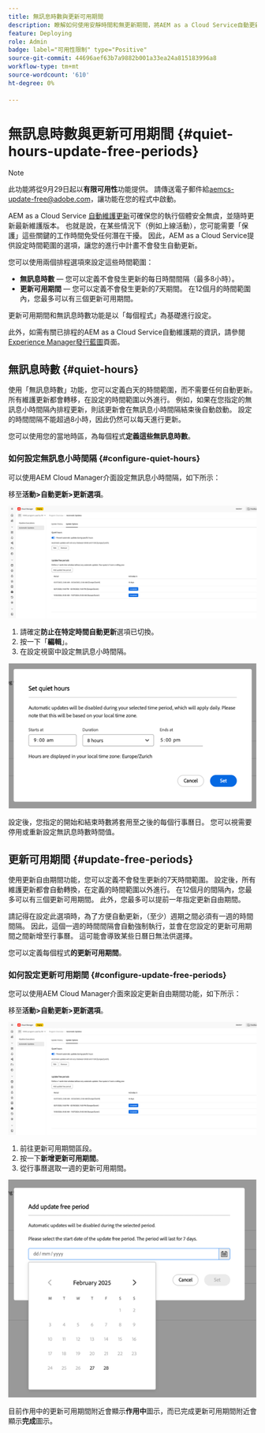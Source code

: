 ```yaml
---
title: 無訊息時數與更新可用期間
description: 瞭解如何使用安靜時間和無更新期間，將AEM as a Cloud Service自動更新的操作影響降到最低。
feature: Deploying
role: Admin
badge: label="可用性限制" type="Positive"
source-git-commit: 44696aef63b7a9882b001a33ea24a815183996a8
workflow-type: tm+mt
source-wordcount: '610'
ht-degree: 0%

---
```


# 無訊息時數與更新可用期間 {#quiet-hours-update-free-periods}

>[!NOTE]
>此功能將從9月29日起以&#x200B;**有限可用性**&#x200B;功能提供。 請傳送電子郵件給[aemcs-update-free@adobe.com](mailto:aemcs-update-free@adobe.com)，讓功能在您的程式中啟動。

AEM as a Cloud Service [自動維護更新](/help/implementing/deploying/aem-version-updates.md)可確保您的執行個體安全無虞，並隨時更新最新維護版本。 也就是說，在某些情況下（例如上線活動），您可能需要「保護」這些關鍵的工作時間免受任何潛在干擾。 因此，AEM as a Cloud Service提供設定時間範圍的選項，讓您的進行中計畫不會發生自動更新。

您可以使用兩個排程選項來設定這些時間範圍：

* **無訊息時數** — 您可以定義不會發生更新的每日時間間隔（最多8小時）。
* **更新可用期間** — 您可以定義不會發生更新的7天期間。 在12個月的時間範圍內，您最多可以有三個更新可用期間。

更新可用期間和無訊息時數功能是以「每個程式」為基礎進行設定。

此外，如需有關已排程的AEM as a Cloud Service自動維護期的資訊，請參閱[Experience Manager發行藍圖](https://experienceleague.adobe.com/zh-hant/docs/experience-manager-release-information/aem-release-updates/update-releases-roadmap)頁面。

## 無訊息時數 {#quiet-hours}

使用「無訊息時數」功能，您可以定義白天的時間範圍，而不需要任何自動更新。 所有維護更新都會轉移，在設定的時間範圍以外進行。 例如，如果在您指定的無訊息小時間隔內排程更新，則該更新會在無訊息小時間隔結束後自動啟動。 設定的時間間隔不能超過8小時，因此仍然可以每天進行更新。

您可以使用您的當地時區，為每個程式&#x200B;**定義這些無訊息時數**。

### 如何設定無訊息小時間隔 {#configure-quiet-hours}

可以使用AEM Cloud Manager介面設定無訊息小時間隔，如下所示：

移至&#x200B;**活動>自動更新>更新選項**。

![組態](assets/main-config.png)

1. 請確定&#x200B;**防止在特定時間自動更新**&#x200B;選項已切換。
2. 按一下「**編輯**」。
3. 在設定視窗中設定無訊息小時間隔。

![無訊息小時設定](assets/quiet-hours.png)

設定後，您指定的開始和結束時數將套用至之後的每個行事曆日。 您可以視需要停用或重新設定無訊息時數時間值。

## 更新可用期間 {#update-free-periods}

使用更新自由期間功能，您可以定義不會發生更新的7天時間範圍。 設定後，所有維護更新都會自動轉換，在定義的時間範圍以外進行。 在12個月的間隔內，您最多可以有三個更新可用期間。 此外，您最多可以提前一年指定更新自由期間。

請記得在設定此選項時，為了方便自動更新，（至少）週期之間必須有一週的時間間隔。 因此，這個一週的時間間隔會自動強制執行，並會在您設定的更新可用期間之間新增至行事曆。 這可能會導致某些日曆日無法供選擇。

您可以定義每個程式&#x200B;**的更新可用期間**。

### 如何設定更新可用期間 {#configure-update-free-periods}

您可以使用AEM Cloud Manager介面來設定更新自由期間功能，如下所示：

移至&#x200B;**活動>自動更新>更新選項**。

![組態](assets/main-config.png)

1. 前往更新可用期間區段。
2. 按一下&#x200B;**新增更新可用期間**。
3. 從行事曆選取一週的更新可用期間。

![更新可用期間設定](assets/update-free-periods.png)

目前作用中的更新可用期間附近會顯示&#x200B;**作用中**&#x200B;圖示，而已完成更新可用期間附近會顯示&#x200B;**完成**&#x200B;圖示。
